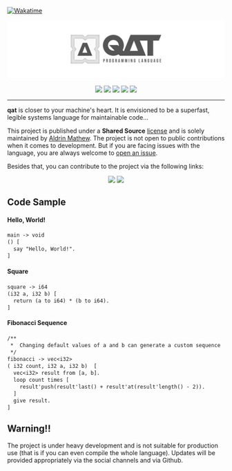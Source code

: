[![Wakatime](https://wakatime.com/badge/user/af510812-c60b-4a16-bb6e-fada8313362b/project/e1c4e435-cfac-41ac-9ba3-59d61be2f357.svg)](https://qat.dev)

![Qat cover image](./media/cover_wide.png)

<div><center>
<a href="https://qat.dev" target="_blank" rel="noopener noreferrer"><img src="https://img.shields.io/badge/qat.dev-444444?style=for-the-badge&logoColor=white"/></a>
<a href="https://youtube.com/c/aldrinmathew" target="_blank" rel="noopener noreferrer"><img src="https://img.shields.io/badge/YouTube-FF0000?style=for-the-badge&logo=youtube&logoColor=white"/></a>
<a href="https://discord.gg/CNW3Uvptvd" target="_blank" rel="noopener noreferrer"><img src="https://img.shields.io/badge/Discord-7289DA?style=for-the-badge&logo=discord&logoColor=white"/></a>
<a href="https://reddit.com/r/qatlang" target="_blank" rel="noopener noreferrer"><img src="https://img.shields.io/badge/Reddit-FF4500?style=for-the-badge&logo=reddit&logoColor=white"/></a>
<a href="https://github.com/AldrinMathew" target="_blank" rel="noopener noreferrer"><img src="https://img.shields.io/badge/Profile-000000?style=for-the-badge&logo=github&logoColor=white"/></a>
<hr>
</div>

**qat** is closer to your machine's heart. It is envisioned to be a superfast, legible systems language for maintainable code...

This project is published under a **Shared Source** [license](https://github.com/qatlang/qat/blob/main/LICENSE) and is solely maintained by <a href="https://github.com/AldrinMathew" target="_blank" rel="noopener noreferrer">Aldrin Mathew</a>. The project is not open to public contributions when it comes to development. But if you are facing issues with the language, you are always welcome to [open an issue](https://github.com/qatlang/qat/issues/new/choose).

Besides that, you can contribute to the project via the following links:

<div><center>
<a href="https://ko-fi.com/aldrinmathew" target="_blank" rel="noopener noreferrer"><img src="https://img.shields.io/badge/Ko--fi-F16061?style=for-the-badge&logo=ko-fi&logoColor=white"/></a>
<a href="https://paypal.me/aldrinsartfactory" target="_blank" rel="noopener noreferrer"><img src="https://img.shields.io/badge/PayPal-00457C?style=for-the-badge&logo=paypal&logoColor=white"/></a>
</center></div>

## Code Sample

#### Hello, World!
```qat
main -> void
() [
  say "Hello, World!".
]
```
#### Square
```qat
square -> i64
(i32 a, i32 b) [
  return (a to i64) * (b to i64).
]
```
#### Fibonacci Sequence
```qat
/**
 *  Changing default values of a and b can generate a custom sequence
 */
fibonacci -> vec<i32>
( i32 count, i32 a, i32 b)  [
  vec<i32> result from [a, b].
  loop count times [
    result'push(result'last() + result'at(result'length() - 2)).
  ]
  give result.
]
```

## Warning!!
The project is under heavy development and is not suitable for production use (that is if you can even compile the whole language). Updates will be provided appropriately via the social channels and via Github.